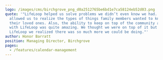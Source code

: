 ```yaml
---
logo: /images/cms/birchgrove_png_d0a2512765be6bd1e7ca58124eb52d03.png
quote: '"LifeLoop helped us solve problems we didn’t even know we had. It
  allowed us to realize the types of things family members wanted to know about
  their loved ones. Also, the ability to keep on top of the community as a whole
  with LifeLoop was quite amazing. We thought we were on top of it but with
  LifeLoop we realized there was so much more we could be doing."'
author: Honor Barratt
position: Managing Director, Birchgrove
pages:
  - /features/calendar-management
---
```

